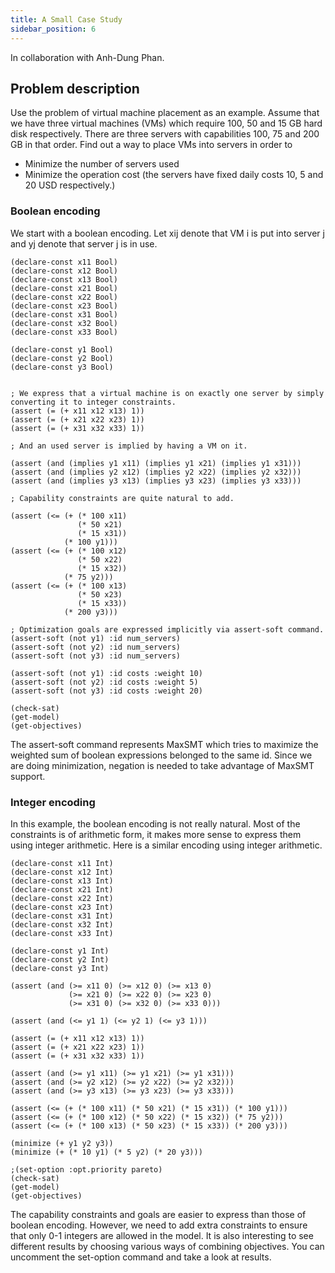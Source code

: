 ```yaml
---
title: A Small Case Study
sidebar_position: 6
---
```


In collaboration with Anh-Dung Phan.

## Problem description

Use the problem of virtual machine placement as an example. Assume that we have three virtual machines (VMs) which require 100, 50 and 15 GB hard disk respectively. There are three servers with capabilities 100, 75 and 200 GB in that order. Find out a way to place VMs into servers in order to
- Minimize the number of servers used
- Minimize the operation cost (the servers have fixed daily costs 10, 5 and 20 USD respectively.)

### Boolean encoding

We start with a boolean encoding. Let xij denote that VM i is put into server j and yj denote that server j is in use.

```z3 
(declare-const x11 Bool)
(declare-const x12 Bool)
(declare-const x13 Bool)
(declare-const x21 Bool)
(declare-const x22 Bool)
(declare-const x23 Bool)
(declare-const x31 Bool)
(declare-const x32 Bool)
(declare-const x33 Bool)

(declare-const y1 Bool)
(declare-const y2 Bool)
(declare-const y3 Bool)


; We express that a virtual machine is on exactly one server by simply converting it to integer constraints.
(assert (= (+ x11 x12 x13) 1))
(assert (= (+ x21 x22 x23) 1))
(assert (= (+ x31 x32 x33) 1))

; And an used server is implied by having a VM on it.

(assert (and (implies y1 x11) (implies y1 x21) (implies y1 x31)))
(assert (and (implies y2 x12) (implies y2 x22) (implies y2 x32)))
(assert (and (implies y3 x13) (implies y3 x23) (implies y3 x33)))

; Capability constraints are quite natural to add.

(assert (<= (+ (* 100 x11) 
               (* 50 x21) 
               (* 15 x31)) 
            (* 100 y1)))
(assert (<= (+ (* 100 x12) 
               (* 50 x22) 
               (* 15 x32)) 
            (* 75 y2)))
(assert (<= (+ (* 100 x13) 
               (* 50 x23) 
               (* 15 x33)) 
            (* 200 y3)))

; Optimization goals are expressed implicitly via assert-soft command.
(assert-soft (not y1) :id num_servers)
(assert-soft (not y2) :id num_servers)
(assert-soft (not y3) :id num_servers)

(assert-soft (not y1) :id costs :weight 10)
(assert-soft (not y2) :id costs :weight 5)
(assert-soft (not y3) :id costs :weight 20)

(check-sat)
(get-model)
(get-objectives)
```

The assert-soft command represents MaxSMT which tries to maximize the weighted sum of boolean expressions belonged to the same id. Since we are doing minimization, negation is needed to take advantage of MaxSMT support.


### Integer encoding

In this example, the boolean encoding is not really natural. Most of the constraints is of arithmetic form, it makes more sense to express them using integer arithmetic. Here is a similar encoding using integer arithmetic.

```z3
(declare-const x11 Int)
(declare-const x12 Int)
(declare-const x13 Int)
(declare-const x21 Int)
(declare-const x22 Int)
(declare-const x23 Int)
(declare-const x31 Int)
(declare-const x32 Int)
(declare-const x33 Int)

(declare-const y1 Int)
(declare-const y2 Int)
(declare-const y3 Int)

(assert (and (>= x11 0) (>= x12 0) (>= x13 0) 
             (>= x21 0) (>= x22 0) (>= x23 0)
             (>= x31 0) (>= x32 0) (>= x33 0)))
             
(assert (and (<= y1 1) (<= y2 1) (<= y3 1)))

(assert (= (+ x11 x12 x13) 1))
(assert (= (+ x21 x22 x23) 1))
(assert (= (+ x31 x32 x33) 1))

(assert (and (>= y1 x11) (>= y1 x21) (>= y1 x31)))
(assert (and (>= y2 x12) (>= y2 x22) (>= y2 x32)))
(assert (and (>= y3 x13) (>= y3 x23) (>= y3 x33)))

(assert (<= (+ (* 100 x11) (* 50 x21) (* 15 x31)) (* 100 y1)))
(assert (<= (+ (* 100 x12) (* 50 x22) (* 15 x32)) (* 75 y2)))             
(assert (<= (+ (* 100 x13) (* 50 x23) (* 15 x33)) (* 200 y3)))

(minimize (+ y1 y2 y3))
(minimize (+ (* 10 y1) (* 5 y2) (* 20 y3)))

;(set-option :opt.priority pareto)
(check-sat)
(get-model)
(get-objectives)
```

The capability constraints and goals are easier to express than those of boolean encoding. However, we need to add extra constraints to ensure that only 0-1 integers are allowed in the model. It is also interesting to see different results by choosing various ways of combining objectives. You can uncomment the set-option command and take a look at results.

